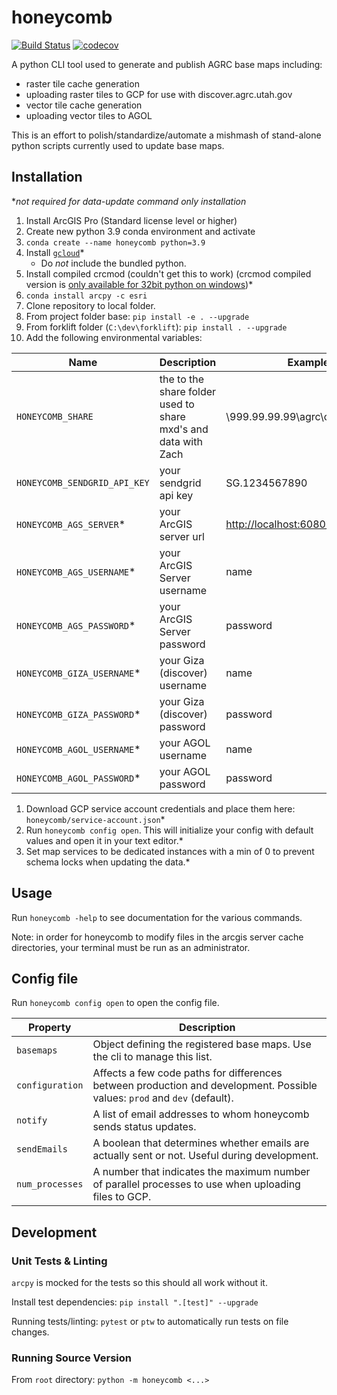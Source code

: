 # honeycomb

[![Build Status](https://travis-ci.org/agrc/honeycomb.svg?branch=master)](https://travis-ci.org/agrc/honeycomb)
[![codecov](https://codecov.io/gh/agrc/honeycomb/branch/master/graph/badge.svg)](https://codecov.io/gh/agrc/honeycomb)

A python CLI tool used to generate and publish AGRC base maps including:

- raster tile cache generation
- uploading raster tiles to GCP for use with discover.agrc.utah.gov
- vector tile cache generation
- uploading vector tiles to AGOL

This is an effort to polish/standardize/automate a mishmash of stand-alone python scripts currently used to update base maps.

## Installation

**not required for data-update command only installation*

1. Install ArcGIS Pro (Standard license level or higher)
1. Create new python 3.9 conda environment and activate
1. `conda create --name honeycomb python=3.9`
1. Install [`gcloud`](https://cloud.google.com/sdk/docs/)*
    - Do _not_ include the bundled python.
1. Install compiled crcmod (couldn't get this to work) (crcmod compiled version is [only available for 32bit python on windows](https://cloud.google.com/storage/docs/gsutil_install#:~:text=If%20you%20plan%20to%20use%20composite%20objects%2C%20you%20need%20to%20install%20compiled%20crcmod.%20On%20Windows%2C%20this%20is%20only%20available%20for%2032%2Dbit%20Python.))*
1. `conda install arcpy -c esri`
1. Clone repository to local folder.
1. From project folder base:
`pip install -e . --upgrade`
1. From forklift folder (`C:\dev\forklift`):
`pip install . --upgrade`
1. Add the following environmental variables:

| Name | Description | Example |
| --- | --- | --- |
| `HONEYCOMB_SHARE` | the to the share folder used to share mxd's and data with Zach | \\999.99.99.99\agrc\caching |
| `HONEYCOMB_SENDGRID_API_KEY` | your sendgrid api key | SG.1234567890 |
| `HONEYCOMB_AGS_SERVER`* | your ArcGIS server url | <http://localhost:6080/arcgis/admin> |
| `HONEYCOMB_AGS_USERNAME`* | your ArcGIS Server username | name |
| `HONEYCOMB_AGS_PASSWORD`* | your ArcGIS Server password | password |
| `HONEYCOMB_GIZA_USERNAME`* | your Giza (discover) username | name |
| `HONEYCOMB_GIZA_PASSWORD`* | your Giza (discover) password | password |
| `HONEYCOMB_AGOL_USERNAME`* | your AGOL username | name |
| `HONEYCOMB_AGOL_PASSWORD`* | your AGOL password | password |

1. Download GCP service account credentials and place them here: `honeycomb/service-account.json`*
1. Run `honeycomb config open`. This will initialize your config with default values and open it in your text editor.*
1. Set map services to be dedicated instances with a min of 0 to prevent schema locks when updating the data.*

## Usage

Run `honeycomb -help` to see documentation for the various commands.

Note: in order for honeycomb to modify files in the arcgis server cache directories, your terminal must be run as an administrator.

## Config file

Run `honeycomb config open` to open the config file.

| Property | Description |
| --- | --- |
| `basemaps` | Object defining the registered base maps. Use the cli to manage this list.
| `configuration` | Affects a few code paths for differences between production and development. Possible values: `prod` and `dev` (default).
| `notify` | A list of email addresses to whom honeycomb sends status updates.
| `sendEmails` | A boolean that determines whether emails are actually sent or not. Useful during development.
| `num_processes` | A number that indicates the maximum number of parallel processes to use when uploading files to GCP.

## Development

### Unit Tests & Linting

`arcpy` is mocked for the tests so this should all work without it.

Install test dependencies: `pip install ".[test]" --upgrade`

Running tests/linting: `pytest` or `ptw` to automatically run tests on file changes.

### Running Source Version

From `root` directory: `python -m honeycomb <...>`
